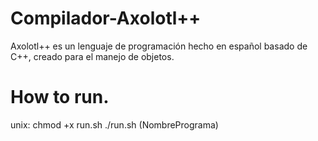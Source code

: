 # Compilador-Axolotl++
Axolotl++ es un lenguaje de programación hecho en español basado de C++, creado para el manejo de objetos.

# How to run.
unix:
chmod +x run.sh
./run.sh (NombrePrograma)
